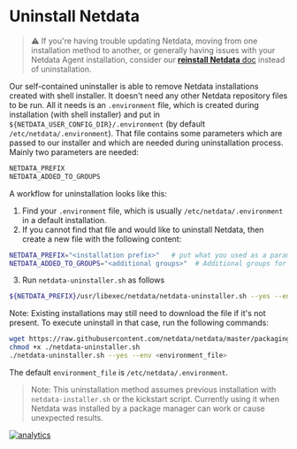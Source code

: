<!--
title: "Uninstall Netdata"
custom_edit_url: https://github.com/netdata/netdata/edit/master/packaging/installer/UNINSTALL.md
-->

# Uninstall Netdata

> ⚠️ If you're having trouble updating Netdata, moving from one installation method to another, or generally having
> issues with your Netdata Agent installation, consider our [**reinstall Netdata**
> doc](/packaging/installer/REINSTALL.md) instead of uninstallation.

Our self-contained uninstaller is able to remove Netdata installations created with shell installer. It doesn't need any
other Netdata repository files to be run. All it needs is an `.environment` file, which is created during installation
(with shell installer) and put in `${NETDATA_USER_CONFIG_DIR}/.environment` (by default `/etc/netdata/.environment`).
That file contains some parameters which are passed to our installer and which are needed during uninstallation process.
Mainly two parameters are needed:

```sh
NETDATA_PREFIX
NETDATA_ADDED_TO_GROUPS
```

A workflow for uninstallation looks like this:

1.  Find your `.environment` file, which is usually `/etc/netdata/.environment` in a default installation.
2.  If you cannot find that file and would like to uninstall Netdata, then create a new file with the following content:

```sh
NETDATA_PREFIX="<installation prefix>"   # put what you used as a parameter to shell installed `--install` flag. Otherwise it should be empty
NETDATA_ADDED_TO_GROUPS="<additional groups>"  # Additional groups for a user running the Netdata process
```

3.  Run `netdata-uninstaller.sh` as follows

```sh
${NETDATA_PREFIX}/usr/libexec/netdata/netdata-uninstaller.sh --yes --env <environment_file>
```

Note: Existing installations may still need to download the file if it's not present. To execute uninstall in that case,
run the following commands:

```sh
wget https://raw.githubusercontent.com/netdata/netdata/master/packaging/installer/netdata-uninstaller.sh
chmod +x ./netdata-uninstaller.sh
./netdata-uninstaller.sh --yes --env <environment_file>
```

The default `environment_file` is `/etc/netdata/.environment`. 

> Note: This uninstallation method assumes previous installation with `netdata-installer.sh` or the kickstart script.
> Currently using it when Netdata was installed by a package manager can work or cause unexpected results.

[![analytics](https://www.google-analytics.com/collect?v=1&aip=1&t=pageview&_s=1&ds=github&dr=https%3A%2F%2Fgithub.com%2Fnetdata%2Fnetdata&dl=https%3A%2F%2Fmy-netdata.io%2Fgithub%2Finstaller%2FUNINSTALL&_u=MAC~&cid=5792dfd7-8dc4-476b-af31-da2fdb9f93d2&tid=UA-64295674-3)](<>)
